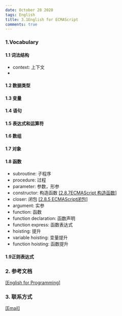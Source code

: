 ```yaml
---
date: October 28 2020
tags: English
title: 3.1English for ECMAScript
comments: true
---
```


### 1.Vocabulary

#### 1.1 词法结构

- context: 上下文
- 

#### 1.2 数据类型

#### 1.3 变量

#### 1.4 语句

#### 1.5 表达式和运算符

#### 1.6 数组

#### 1.7 对象

#### 1.8 函数

- subroutine: 子程序
- procedure: 过程
- parameter: 参数，形参
- constructor: 构造函数 [[2.8.7ECMAScript 构造函数]](https://web-dolphin.github.io/2020/10/28/JavaScript/Tags/%E4%BA%8C%E3%80%81JavaScript%E8%AF%AD%E8%A8%80%E6%A0%B8%E5%BF%83/ECMAScript/Tags/8.%E5%87%BD%E6%95%B0/2.8.7%20ECMAScript%20%E6%9E%84%E9%80%A0%E5%87%BD%E6%95%B0/)
- closer: 闭包 [[2.8.5 ECMAScript闭包]](https://web-dolphin.github.io/2020/10/28/JavaScript/Tags/%E4%BA%8C%E3%80%81JavaScript%E8%AF%AD%E8%A8%80%E6%A0%B8%E5%BF%83/ECMAScript/Tags/8.%E5%87%BD%E6%95%B0/2.8.5%20ECMAScript%E9%97%AD%E5%8C%85/)
- argument: 实参
- function: 函数
- function declaration: 函数声明
- function express: 函数表达式
- hoisting: 提升
- variable hoisting: 变量提升
- function hoisting: 函数提升

#### 1.9正则表达式

### 2. 参考文档

[[English for Programming]](https://web-oyster.github.io/2020/10/28/English/English%20For%20Programming/)

### 3. 联系方式

[[Email]](yuanmin8888@outlook.com)
